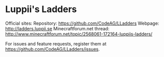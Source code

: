 Luppii's Ladders
=============

Official sites:
Repository: https://github.com/CodeAG/LLadders
Webpage: http://ladders.luppii.se
Minecraftforum.net thread: http://www.minecraftforum.net/topic/2568061-172164-luppiis-ladders/

For issues and feature requests, register them at https://github.com/CodeAG/LLadders/issues.
